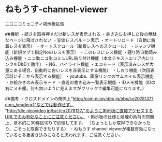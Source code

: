 # ねもうす-channel-viewer
ニコニコミュニティ掲示板拡張

##機能
・続きを取得押すだけ新レスが表示される
・書き込むを押した後の無駄なページに飛ばされない
・安価レスバルーン表示
・オートリロード（自動に新着レスを表示）
・オートスクロール（新着レスへのスクロール）
・ジャンプ機能（新規タブで指定Noのレスを表示）
・このレスにレス機能
・遡り時自動読み込み機能
・ニコ動ニコ生コミュURL貼り付け機能（本文テキストエリア内にリンクをD&Dで動作）
・NG、ハイライト機能
・エコモード（表示済みレスが大量にある場合、自動的に古いレスを非表示にする機能）
・しおり機能（次回表示時にそこから表示する機能）
・youtube、画像リンクのサムネイル表示機能
・お絵かきのみ表示モード
・直近の書き込み一覧表示機能
・IDメモ機能（IDの右にメモ欄。何も無いように見えますがクリックで編集可能になります。）

##備考
・クロスドメインの関係上"http://com.nicovideo.jp/bbs/co2078137?com_header=1"などでは動作せず、
"http://dic.nicovideo.jp/b/c/co2078137/"のように掲示板に直接アクセスするURLでのみ有効なことにご注意ください。
・掲示板の仕様と処理の負荷の問題上、基本的に30件区切りで処理してます。
（ちょっとしか取得できなかったり、ごそっと取得できたりする）
・ねもうす channel viewerが複数有効になっていると多重書き込みになると思われます、ご注意ください。
